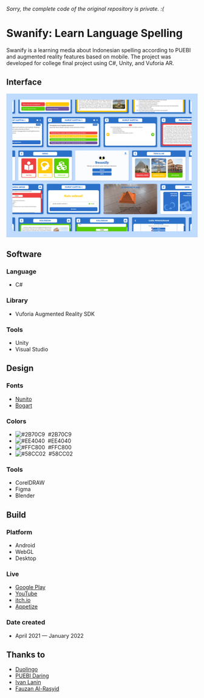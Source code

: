 *Sorry, the complete code of the original repository is private. :(*

# Swanify: Learn Language Spelling
Swanify is a learning media about Indonesian spelling according to PUEBI and augmented reality features based on mobile. The project was developed for college final project using C#, Unity, and Vuforia AR.

## Interface
![Interface](https://raw.githubusercontent.com/luqmanherifa/luqman-herifa-personal-portfolio-v2/main/public/works/swanify.png)

## Software
### Language
  - C#

### Library
  - Vuforia Augmented Reality SDK

### Tools
  - Unity
  - Visual Studio

## Design
### Fonts
  - [Nunito](https://fonts.google.com/specimen/Nunito)
  - [Bogart](https://www.dafont.com/bogart.font)
  
### Colors
  - ![#2B70C9](https://placehold.co/20x20/2B70C9/2B70C9.png)  #2B70C9
  - ![#EE4040](https://placehold.co/20x20/EE4040/EE4040.png)  #EE4040
  - ![#FFC800](https://placehold.co/20x20/FFC800/FFC800.png)  #FFC800
  - ![#58CC02](https://placehold.co/20x20/58CC02/58CC02.png)  #58CC02
  
### Tools
  - CorelDRAW
  - Figma
  - Blender

## Build
### Platform
  - Android
  - WebGL
  - Desktop

### Live
  - [Google Play](https://play.google.com/store/apps/details?id=id.ac.stiki.doleno.swanify)
  - [YouTube](https://youtu.be/wIRdTVH-OFM)
  - [itch.io](https://luqmanherifa.itch.io/swanify)
  - [Appetize](https://appetize.io/app/oo6c6vfw22vv53hll7boigr6mq)
  
### Date created
  - April 2021 — January 2022
  
## Thanks to
  - [Duolingo](https://www.duolingo.com)
  - [PUEBI Daring](https://puebi.js.org)
  - [Ivan Lanin](https://twitter.com/ivanlanin)
  - [Fauzan Al-Rasyid](https://twitter.com/fauzanalrasyid)
